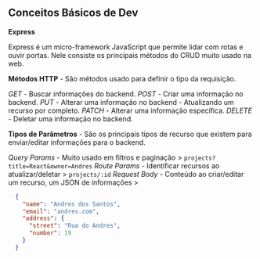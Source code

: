 ## Conceitos Básicos de Dev

**Express**

Express é um micro-framework JavaScript que permite lidar com rotas e ouvir portas. Nele consiste os principais métodos do CRUD muito usado na web.

**Métodos HTTP** - São métodos usado para definir o tipo da requisição.

_GET_ - Buscar informações do backend.
_POST_ - Criar uma informação no backend.
_PUT_ - Alterar uma informação no backend - Atualizando um recurso por completo.
_PATCH_ - Alterar uma informação específica.
_DELETE_ - Deletar uma informação no backend.

**Tipos de Parâmetros** - São os principais tipos de recurso que existem para enviar/editar informações para o backend.

_Query Params_ - Muito usado em filtros e paginação > 
`projects?title=React&owner=Andres`
_Route Params_ - Identificar recursos ao atualizar/deletar > 
`projects/:id`
_Request Body_ - Conteúdo ao criar/editar um recurso, um JSON de informações > 
```json
  {
    "name": "Andres dos Santos",
    "email": "andres.com",
    "address": {
      "street": "Rua do Andres",
      "number": 19
    }
  }
```
